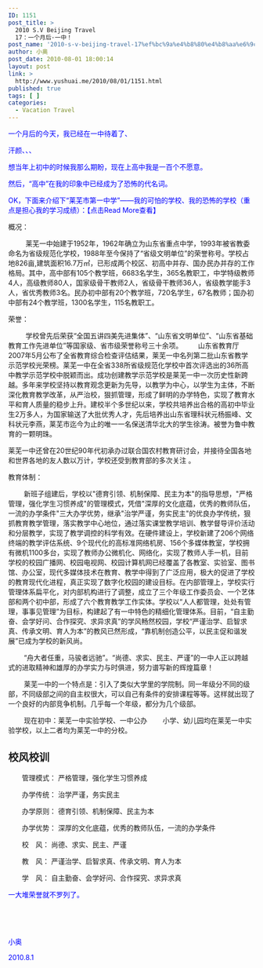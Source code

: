 ```yaml
---
ID: 1151
post_title: >
  2010 S.V Beijing Travel
  17：一个月后·一中！
post_name: '2010-s-v-beijing-travel-17%ef%bc%9a%e4%b8%80%e4%b8%aa%e6%9c%88%e5%90%8e%c2%b7%e4%b8%80%e4%b8%ad%ef%bc%81'
author: 小奥
post_date: 2010-08-01 18:00:14
layout: post
link: >
  http://www.yushuai.me/2010/08/01/1151.html
published: true
tags: [ ]
categories:
  - Vacation Travel
---
```

<span style="color: #0000ff;">一个月后的今天，我已经在一中待着了、</span>

<span style="color: #0000ff;">汗颜、、、</span>

<span style="color: #0000ff;">想当年上初中的时候我那么期盼，现在上高中我是一百个不愿意。</span>

<span style="color: #0000ff;">然后，“高中”在我的印象中已经成为了恐怖的代名词。</span>

<span style="color: #0000ff;">OK，下面来介绍下“莱芜市第一中学”——我的可怕的学校、我的恐怖的学校（重点是担心我的学习成绩）：【点击Read More查看】</span>

<span style="color: #0000ff;"><!--more--></span>

概况： 　　

         莱芜一中始建于1952年，1962年确立为山东省重点中学，1993年被省教委命名为省级规范化学校，1988年至今保持了“省级文明单位”的荣誉称号。学校占地826亩,建筑面积16.7万㎡，已形成两个校区、初高中并存、国办民办并存的工作格局。其中，高中部有105个教学班，6683名学生，365名教职工，中学特级教师4人，高级教师80人，国家级骨干教师2人，省级骨干教师36人，省级教学能手3人，省优秀教师3名。民办初中部有20个教学班，720名学生，67名教师；国办初中部有24个教学班，1300名学生，115名教职工。 　　

荣誉： 　　

         学校曾先后荣获“全国五讲四美先进集体”、“山东省文明单位”、“山东省基础教育工作先进单位”等国家级、省市级荣誉称号三十余项。 　　山东省教育厅2007年5月公布了全省教育综合检查评估结果，莱芜一中名列第二批山东省教学示范学校光荣榜。莱芜一中在全省338所省级规范化学校中首次评选出的36所高中教学示范学校中脱颖而出。成功创建教学示范学校是莱芜一中一次历史性新跨越。多年来学校坚持以教育观念更新为先导，以教学为中心，以学生为主体，不断深化教育教学改革，从严治校，狠抓管理，形成了鲜明的办学特色，实现了教育水平和育人质量的稳步上升。建校半个多世纪以来，学校共培养出合格的高初中毕业生2万多人，为国家输送了大批优秀人才，先后培养出山东省理科状元杨振峰、文科状元李燕，莱芜市迄今为止的唯一一名保送清华北大的学生徐涛。被誉为鲁中教育的一颗明珠。 　　

莱芜一中还曾在20世纪90年代初承办过联合国农村教育研讨会，并接待全国各地和世界各地的友人数以万计，学校还受到教育部的多次关注 。 　　

教育体制：

 　　新班子组建后，学校以"德育引领、机制保障、民主为本"的指导思想，"严格管理，强化学生习惯养成"的管理模式，凭借"深厚的文化底蕴，优秀的教师队伍，一流的办学条件"三大办学优势，继承"治学严谨，务实民主"的优良办学传统，狠抓教育教学管理，落实教学中心地位，通过落实课堂教学培训、教学督导评价活动和分层教学，实现了教学调控的科学有效。在硬件建设上，学校新建了206个网络终端的教学评估系统、9个现代化的高标准网络机房、156个多媒体教室，学校拥有微机1100多台，实现了教师办公微机化、网络化，实现了教师人手一机，目前学校的校园广播网、校园电视网、校园计算机网已经覆盖了各教室、实验室、图书馆、办公室，现代多媒体技术在教育、教学中得到了广泛应用，极大的促进了学校的教育现代化进程，真正实现了数字化校园的建设目标。在内部管理上，学校实行管理体系扁平化，对内部机构进行了调整，成立了三个年级工作委员会、一个艺体部和两个初中部，形成了六个教育教学工作实体。学校以“人人都管理，处处有管理，事事见管理”为目标，构建起了有一中特色的精细化管理体系。目前，“自主勤奋、会学好问、合作探究、求异求真”的学风畅然校园，学校“严谨治学、启智求真、传承文明、育人为本”的教风已然形成，“靠机制创造公平，以民主促和谐发展”已成为学校的新风尚。

 　　“舟大者任重，马骏者远驰”。“尚德、求实、民主、严谨”的一中人正以跨越式的进取精神和雄厚的办学实力与时俱进，努力谱写新的辉煌篇章！

 　　莱芜一中的一个特点是：引入了类似大学里的学院制。同一年级分不同的级部，不同级部之间的自主权很大，可以自己有条件的安排课程等等。这样就出现了一个良好的内部竞争机制。几乎每一个年级，都分为几个级部。

 　　现在初中：莱芜一中实验学校、一中公办 　　小学、幼儿园均在莱芜一中实验学校，以上二者均为莱芜一中的分校。
<h2>校风校训</h2>
　　管理模式： 严格管理，强化学生习惯养成

　　办学传统： 治学严谨，务实民主

　　办学原则： 德育引领、机制保障、民主为本

　　办学优势： 深厚的文化底蕴，优秀的教师队伍，一流的办学条件

　　校　风： 尚德、求实、民主、严谨

　　教　风： 严谨治学、启智求真、传承文明、育人为本

　　学　风： 自主勤奋、会学好问、合作探究、求异求真

<span style="color: #0000ff;">一大堆荣誉就不罗列了。</span>

<span style="color: #0000ff;"> </span>

<span style="color: #0000ff;"> </span>

<span style="color: #0000ff;">小奥</span>

<span style="color: #0000ff;">2010.8.1</span>
